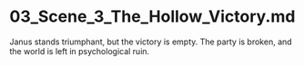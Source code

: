 # 03_Scene_3_The_Hollow_Victory.md
Janus stands triumphant, but the victory is empty. The party is broken, and the world is left in psychological ruin.
